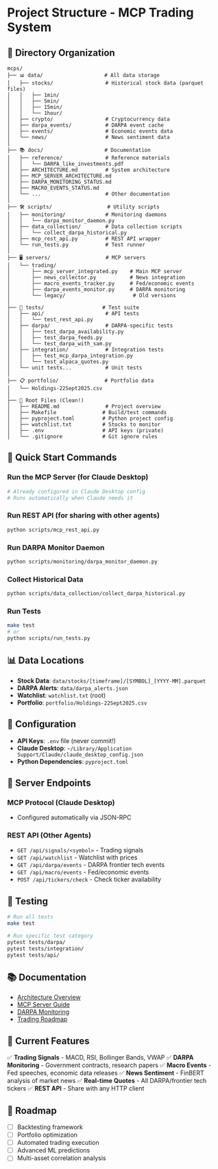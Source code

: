 # Project Structure - MCP Trading System

## 📁 Directory Organization

```
mcps/
├── 📊 data/                    # All data storage
│   ├── stocks/                 # Historical stock data (parquet files)
│   │   ├── 1min/
│   │   ├── 5min/
│   │   ├── 15min/
│   │   └── 1hour/
│   ├── crypto/                 # Cryptocurrency data
│   ├── darpa_events/           # DARPA event cache
│   ├── events/                 # Economic events data
│   └── news/                   # News sentiment data
│
├── 📚 docs/                    # Documentation
│   ├── reference/              # Reference materials
│   │   └── DARPA_like_investments.pdf
│   ├── ARCHITECTURE.md         # System architecture
│   ├── MCP_SERVER_ARCHITECTURE.md
│   ├── DARPA_MONITORING_STATUS.md
│   ├── MACRO_EVENTS_STATUS.md
│   └── ...                     # Other documentation
│
├── 🛠️ scripts/                  # Utility scripts
│   ├── monitoring/             # Monitoring daemons
│   │   └── darpa_monitor_daemon.py
│   ├── data_collection/        # Data collection scripts
│   │   └── collect_darpa_historical.py
│   ├── mcp_rest_api.py         # REST API wrapper
│   └── run_tests.py            # Test runner
│
├── 🖥️ servers/                  # MCP servers
│   └── trading/
│       ├── mcp_server_integrated.py    # Main MCP server
│       ├── news_collector.py           # News integration
│       ├── macro_events_tracker.py     # Fed/economic events
│       ├── darpa_events_monitor.py     # DARPA monitoring
│       └── legacy/                      # Old versions
│
├── 🧪 tests/                   # Test suite
│   ├── api/                    # API tests
│   │   └── test_rest_api.py
│   ├── darpa/                  # DARPA-specific tests
│   │   ├── test_darpa_availability.py
│   │   ├── test_darpa_feeds.py
│   │   └── test_darpa_with_sam.py
│   ├── integration/            # Integration tests
│   │   ├── test_mcp_darpa_integration.py
│   │   └── test_alpaca_quotes.py
│   └── unit tests...           # Unit tests
│
├── 📋 portfolio/               # Portfolio data
│   └── Holdings-22Sept2025.csv
│
├── 📝 Root Files (Clean!)
│   ├── README.md               # Project overview
│   ├── Makefile               # Build/test commands
│   ├── pyproject.toml         # Python project config
│   ├── watchlist.txt          # Stocks to monitor
│   ├── .env                   # API keys (private)
│   └── .gitignore             # Git ignore rules
```

## 🚀 Quick Start Commands

### Run the MCP Server (for Claude Desktop)
```bash
# Already configured in Claude Desktop config
# Runs automatically when Claude needs it
```

### Run REST API (for sharing with other agents)
```bash
python scripts/mcp_rest_api.py
```

### Run DARPA Monitor Daemon
```bash
python scripts/monitoring/darpa_monitor_daemon.py
```

### Collect Historical Data
```bash
python scripts/data_collection/collect_darpa_historical.py
```

### Run Tests
```bash
make test
# or
python scripts/run_tests.py
```

## 📊 Data Locations

- **Stock Data**: `data/stocks/[timeframe]/[SYMBOL]_[YYYY-MM].parquet`
- **DARPA Alerts**: `data/darpa_alerts.json`
- **Watchlist**: `watchlist.txt` (root)
- **Portfolio**: `portfolio/Holdings-22Sept2025.csv`

## 🔧 Configuration

- **API Keys**: `.env` file (never commit!)
- **Claude Desktop**: `~/Library/Application Support/Claude/claude_desktop_config.json`
- **Python Dependencies**: `pyproject.toml`

## 📡 Server Endpoints

### MCP Protocol (Claude Desktop)
- Configured automatically via JSON-RPC

### REST API (Other Agents)
- `GET /api/signals/<symbol>` - Trading signals
- `GET /api/watchlist` - Watchlist with prices
- `GET /api/darpa/events` - DARPA frontier tech events
- `GET /api/macro/events` - Fed/economic events
- `POST /api/tickers/check` - Check ticker availability

## 🧪 Testing

```bash
# Run all tests
make test

# Run specific test category
pytest tests/darpa/
pytest tests/integration/
pytest tests/api/
```

## 📚 Documentation

- [Architecture Overview](docs/ARCHITECTURE.md)
- [MCP Server Guide](docs/MCP_SERVER_ARCHITECTURE.md)
- [DARPA Monitoring](docs/DARPA_MONITORING_STATUS.md)
- [Trading Roadmap](docs/TRADING_SYSTEM_ROADMAP.md)

## 🎯 Current Features

✅ **Trading Signals** - MACD, RSI, Bollinger Bands, VWAP
✅ **DARPA Monitoring** - Government contracts, research papers
✅ **Macro Events** - Fed speeches, economic data releases
✅ **News Sentiment** - FinBERT analysis of market news
✅ **Real-time Quotes** - All DARPA/frontier tech tickers
✅ **REST API** - Share with any HTTP client

## 🔮 Roadmap

- [ ] Backtesting framework
- [ ] Portfolio optimization
- [ ] Automated trading execution
- [ ] Advanced ML predictions
- [ ] Multi-asset correlation analysis